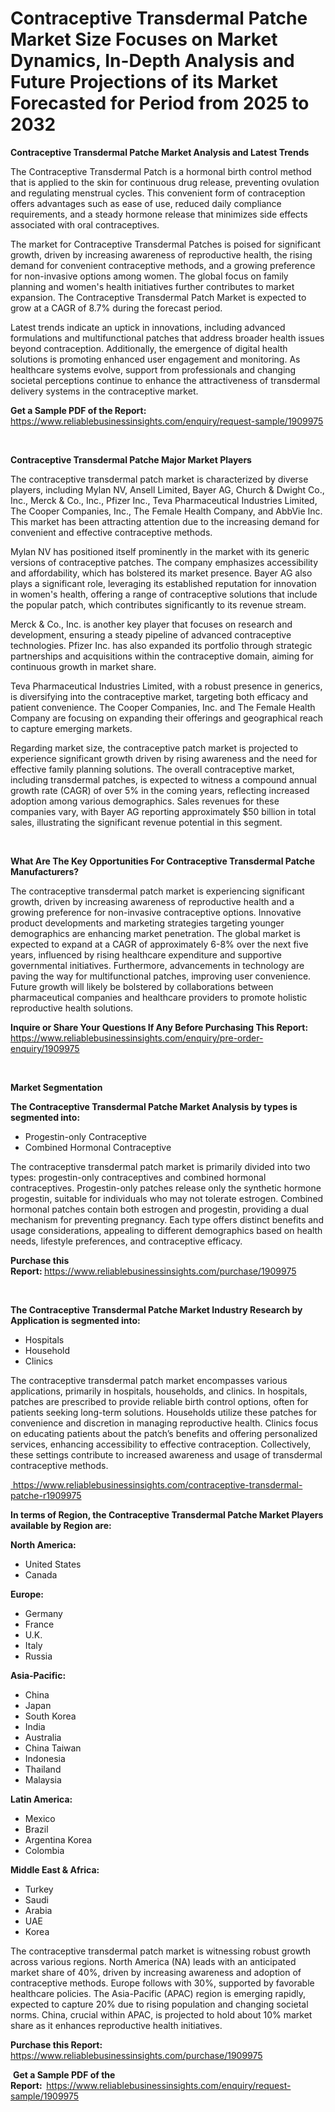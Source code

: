 <p><h1>Contraceptive Transdermal Patche Market Size Focuses on Market Dynamics, In-Depth Analysis and Future Projections of its Market Forecasted for Period from 2025 to 2032</h1></p><p><strong>Contraceptive Transdermal Patche Market Analysis and Latest Trends</strong></p>
<p><p>The Contraceptive Transdermal Patch is a hormonal birth control method that is applied to the skin for continuous drug release, preventing ovulation and regulating menstrual cycles. This convenient form of contraception offers advantages such as ease of use, reduced daily compliance requirements, and a steady hormone release that minimizes side effects associated with oral contraceptives.</p><p>The market for Contraceptive Transdermal Patches is poised for significant growth, driven by increasing awareness of reproductive health, the rising demand for convenient contraceptive methods, and a growing preference for non-invasive options among women. The global focus on family planning and women's health initiatives further contributes to market expansion. The Contraceptive Transdermal Patch Market is expected to grow at a CAGR of 8.7% during the forecast period.</p><p>Latest trends indicate an uptick in innovations, including advanced formulations and multifunctional patches that address broader health issues beyond contraception. Additionally, the emergence of digital health solutions is promoting enhanced user engagement and monitoring. As healthcare systems evolve, support from professionals and changing societal perceptions continue to enhance the attractiveness of transdermal delivery systems in the contraceptive market.</p></p>
<p><strong>Get a Sample PDF of the Report:&nbsp;</strong> <a href="https://www.reliablebusinessinsights.com/enquiry/request-sample/1909975?utm_campaign=3728&utm_medium=2&utm_source=Github&utm_content=ia&utm_term=19042025&utm_id=contraceptive-transdermal-patche">https://www.reliablebusinessinsights.com/enquiry/request-sample/1909975</a></p>
<p>&nbsp;</p>
<p><strong>Contraceptive Transdermal Patche Major Market Players</strong></p>
<p><p>The contraceptive transdermal patch market is characterized by diverse players, including Mylan NV, Ansell Limited, Bayer AG, Church & Dwight Co., Inc., Merck & Co., Inc., Pfizer Inc., Teva Pharmaceutical Industries Limited, The Cooper Companies, Inc., The Female Health Company, and AbbVie Inc. This market has been attracting attention due to the increasing demand for convenient and effective contraceptive methods.</p><p>Mylan NV has positioned itself prominently in the market with its generic versions of contraceptive patches. The company emphasizes accessibility and affordability, which has bolstered its market presence. Bayer AG also plays a significant role, leveraging its established reputation for innovation in women's health, offering a range of contraceptive solutions that include the popular patch, which contributes significantly to its revenue stream.</p><p>Merck & Co., Inc. is another key player that focuses on research and development, ensuring a steady pipeline of advanced contraceptive technologies. Pfizer Inc. has also expanded its portfolio through strategic partnerships and acquisitions within the contraceptive domain, aiming for continuous growth in market share.</p><p>Teva Pharmaceutical Industries Limited, with a robust presence in generics, is diversifying into the contraceptive market, targeting both efficacy and patient convenience. The Cooper Companies, Inc. and The Female Health Company are focusing on expanding their offerings and geographical reach to capture emerging markets.</p><p>Regarding market size, the contraceptive patch market is projected to experience significant growth driven by rising awareness and the need for effective family planning solutions. The overall contraceptive market, including transdermal patches, is expected to witness a compound annual growth rate (CAGR) of over 5% in the coming years, reflecting increased adoption among various demographics. Sales revenues for these companies vary, with Bayer AG reporting approximately $50 billion in total sales, illustrating the significant revenue potential in this segment.</p></p>
<p>&nbsp;</p>
<p><strong>What Are The Key Opportunities For Contraceptive Transdermal Patche Manufacturers?</strong></p>
<p><p>The contraceptive transdermal patch market is experiencing significant growth, driven by increasing awareness of reproductive health and a growing preference for non-invasive contraceptive options. Innovative product developments and marketing strategies targeting younger demographics are enhancing market penetration. The global market is expected to expand at a CAGR of approximately 6-8% over the next five years, influenced by rising healthcare expenditure and supportive governmental initiatives. Furthermore, advancements in technology are paving the way for multifunctional patches, improving user convenience. Future growth will likely be bolstered by collaborations between pharmaceutical companies and healthcare providers to promote holistic reproductive health solutions.</p></p>
<p><strong>Inquire or Share Your Questions If Any Before Purchasing This Report:</strong> <a href="https://www.reliablebusinessinsights.com/enquiry/pre-order-enquiry/1909975?utm_campaign=3728&utm_medium=2&utm_source=Github&utm_content=ia&utm_term=19042025&utm_id=contraceptive-transdermal-patche">https://www.reliablebusinessinsights.com/enquiry/pre-order-enquiry/1909975</a></p>
<p>&nbsp;</p>
<p><strong>Market Segmentation</strong></p>
<p><strong>The Contraceptive Transdermal Patche Market Analysis by types is segmented into:</strong></p>
<p><ul><li>Progestin-only Contraceptive</li><li>Combined Hormonal Contraceptive</li></ul></p>
<p><p>The contraceptive transdermal patch market is primarily divided into two types: progestin-only contraceptives and combined hormonal contraceptives. Progestin-only patches release only the synthetic hormone progestin, suitable for individuals who may not tolerate estrogen. Combined hormonal patches contain both estrogen and progestin, providing a dual mechanism for preventing pregnancy. Each type offers distinct benefits and usage considerations, appealing to different demographics based on health needs, lifestyle preferences, and contraceptive efficacy.</p></p>
<p><strong>Purchase this Report:&nbsp;</strong><a href="https://www.reliablebusinessinsights.com/purchase/1909975?utm_campaign=3728&utm_medium=2&utm_source=Github&utm_content=ia&utm_term=19042025&utm_id=contraceptive-transdermal-patche">https://www.reliablebusinessinsights.com/purchase/1909975</a></p>
<p>&nbsp;</p>
<p><strong>The Contraceptive Transdermal Patche Market Industry Research by Application is segmented into:</strong></p>
<p><ul><li>Hospitals</li><li>Household</li><li>Clinics</li></ul></p>
<p><p>The contraceptive transdermal patch market encompasses various applications, primarily in hospitals, households, and clinics. In hospitals, patches are prescribed to provide reliable birth control options, often for patients seeking long-term solutions. Households utilize these patches for convenience and discretion in managing reproductive health. Clinics focus on educating patients about the patch’s benefits and offering personalized services, enhancing accessibility to effective contraception. Collectively, these settings contribute to increased awareness and usage of transdermal contraceptive methods.</p></p>
<p><a href="https://www.reliablebusinessinsights.com/contraceptive-transdermal-patche-r1909975?utm_campaign=3728&utm_medium=2&utm_source=Github&utm_content=ia&utm_term=19042025&utm_id=contraceptive-transdermal-patche">&nbsp;https://www.reliablebusinessinsights.com/contraceptive-transdermal-patche-r1909975</a></p>
<p><strong>In terms of Region, the Contraceptive Transdermal Patche Market Players available by Region are:</strong></p>
<p>
    <p> <strong> North America: </strong>
        <ul>
            <li>United States</li>
            <li>Canada</li>
        </ul>
        </p> 
    <p> <strong> Europe: </strong>
        <ul>
            <li>Germany</li>
            <li>France</li>
            <li>U.K.</li>
            <li>Italy</li>
            <li>Russia</li>
        </ul>
        </p> 
    <p> <strong> Asia-Pacific: </strong>
        <ul>
            <li>China</li>
            <li>Japan</li>
            <li>South Korea</li>
            <li>India</li>
            <li>Australia</li>
            <li>China Taiwan</li>
            <li>Indonesia</li>
            <li>Thailand</li>
            <li>Malaysia</li>
        </ul>
        </p> 
    <p> <strong> Latin America: </strong>
        <ul>
            <li>Mexico</li>
            <li>Brazil</li>
            <li>Argentina Korea</li>
            <li>Colombia</li>
        </ul>
        </p> 
    <p> <strong> Middle East & Africa: </strong>
        <ul>
            <li>Turkey</li>
            <li>Saudi</li>
            <li>Arabia</li>
            <li>UAE</li>
            <li>Korea</li>
        </ul>
    </p>
    </p>
<p><p>The contraceptive transdermal patch market is witnessing robust growth across various regions. North America (NA) leads with an anticipated market share of 40%, driven by increasing awareness and adoption of contraceptive methods. Europe follows with 30%, supported by favorable healthcare policies. The Asia-Pacific (APAC) region is emerging rapidly, expected to capture 20% due to rising population and changing societal norms. China, crucial within APAC, is projected to hold about 10% market share as it enhances reproductive health initiatives.</p></p>
<p><strong>Purchase this Report: </strong><a href="https://www.reliablebusinessinsights.com/purchase/1909975?utm_campaign=3728&utm_medium=2&utm_source=Github&utm_content=ia&utm_term=19042025&utm_id=contraceptive-transdermal-patche">https://www.reliablebusinessinsights.com/purchase/1909975</a></p>
<p>&nbsp;<strong>Get a Sample PDF of the Report:&nbsp;&nbsp;</strong><a href="https://www.reliablebusinessinsights.com/enquiry/request-sample/1909975?utm_campaign=3728&utm_medium=2&utm_source=Github&utm_content=ia&utm_term=19042025&utm_id=contraceptive-transdermal-patche">https://www.reliablebusinessinsights.com/enquiry/request-sample/1909975</a></p>
<p><strong></strong></p>
<p><p></p><p></p><p></p></p>
